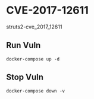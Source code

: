 # CVE-2017-12611

struts2-cve_2017_12611

## Run Vuln

```
docker-compose up -d
```

## Stop Vuln

```
docker-compose down -v
```

